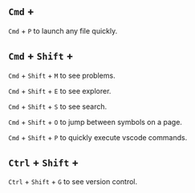 ## `Cmd` +

`Cmd` + `P` to launch any file quickly.

## `Cmd` + `Shift` +

`Cmd` + `Shift` + `M` to see problems.

`Cmd` + `Shift` + `E` to see explorer.

`Cmd` + `Shift` + `S` to see search.

`Cmd` + `Shift` + `O` to jump between symbols on a page.

`Cmd` + `Shift` + `P` to quickly execute vscode commands.

## `Ctrl` + `Shift` +

`Ctrl` + `Shift` + `G` to see version control.
